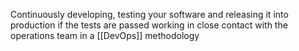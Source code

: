 Continuously developing, testing your software and releasing it into production if the tests are passed working in close contact with the operations team in a [[DevOps]] methodology